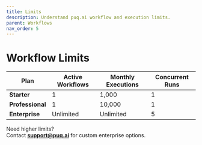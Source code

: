 ```yaml
---
title: Limits
description: Understand puq.ai workflow and execution limits.
parent: Workflows
nav_order: 5
---
```


# Workflow Limits

| Plan | Active Workflows | Monthly Executions | Concurrent Runs |
|------|------------------|--------------------|-----------------|
| **Starter** | 1 | 1,000 | 1 |
| **Professional** | 1 | 10,000 | 1 |
| **Enterprise** | Unlimited | Unlimited | 5 |

Need higher limits?  
Contact **support@puq.ai** for custom enterprise options.